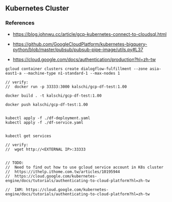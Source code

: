 
## Kubernetes Cluster

### References

-   https://blog.johnwu.cc/article/gcp-kubernetes-connect-to-cloudsql.html

-   https://github.com/GoogleCloudPlatform/kubernetes-bigquery-python/blob/master/pubsub/pubsub-pipe-image/utils.py#L37

-   https://cloud.google.com/docs/authentication/production?hl=zh-tw


```shell
gcloud container clusters create dialogflow-fulfillment --zone asia-east1-a --machine-type n1-standard-1 --max-nodes 1

// verify:
//  docker run -p 33333:3000 kalschi/gcp-df-test:1.00

docker build . -t kalschi/gcp-df-test:1.00

docker push kalschi/gcp-df-test:1.00  


kubectl apply -f ./df-deployment.yaml
kubectl apply -f ./df-service.yaml


kubectl get services

// verify:
//  wget http://<EXTERNAL IP>:33333


// TODO:
//  Need to find out how to use gcloud service account in K8s cluster
//  https://ithelp.ithome.com.tw/articles/10195944
//  https://cloud.google.com/kubernetes-engine/docs/tutorials/authenticating-to-cloud-platform?hl=zh-tw

//  IAM: https://cloud.google.com/kubernetes-engine/docs/tutorials/authenticating-to-cloud-platform?hl=zh-tw
```

